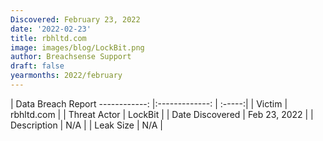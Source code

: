 ```yaml
---
Discovered: February 23, 2022
date: '2022-02-23'
title: rbhltd.com
image: images/blog/LockBit.png
author: Breachsense Support
draft: false
yearmonths: 2022/february
---
```



| Data Breach Report
------------:   |:-------------:    | :-----:|
| Victim    | rbhltd.com      | 
| Threat Actor    | LockBit      | 
| Date Discovered    | Feb 23, 2022      | 
| Description    | N/A      | 
| Leak Size    | N/A      | 

